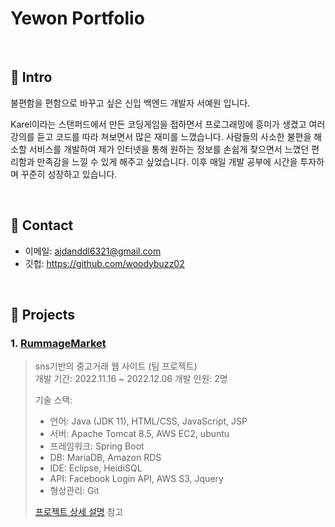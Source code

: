 # Yewon Portfolio

</br>

## :pushpin: Intro
불편함을 편함으로 바꾸고 싶은 신입 백엔드 개발자 서예원 입니다.
  
Karel이라는 스탠퍼드에서 만든 코딩게임을 접하면서 프로그래밍에 흥미가 생겼고 여러 강의를 듣고 코드를 따라 쳐보면서 많은 재미를 느꼈습니다. 사람들의 사소한 불편을 해소할 서비스를 개발하여 제가 인터넷을 통해 원하는 정보를 손쉽게 찾으면서 느꼈던 편리함과 만족감을 느낄 수 있게 해주고 싶었습니다. 이후 매일 개발 공부에 시간을 투자하며 꾸준히 성장하고 있습니다.


</br>

## :pushpin: Contact
- 이메일: ajdanddl6321@gmail.com
- 깃헙: https://github.com/woodybuzz02

</br>

## :pushpin: Projects
### 1. [RummageMarket]( www.rummagemarket.tk)
>sns기반의 중고거래 웹 사이트 (팀 프로젝트)  
>개발 기간: 2022.11.16 ~ 2022.12.06
>개발 인원: 2명
>  
>기술 스택:  
>- 언어: Java (JDK 11), HTML/CSS, JavaScript, JSP
>- 서버: Apache Tomcat 8.5, AWS EC2, ubuntu
>- 프레임워크: Spring Boot
>- DB: MariaDB, Amazon RDS
>- IDE: Eclipse, HeidiSQL
>- API: Facebook Login API, AWS S3, Jquery
>- 형상관리: Git
>  
>[프로젝트 상세 설명](https://github.com/Rummage-Market/RummageMarket) 참고
